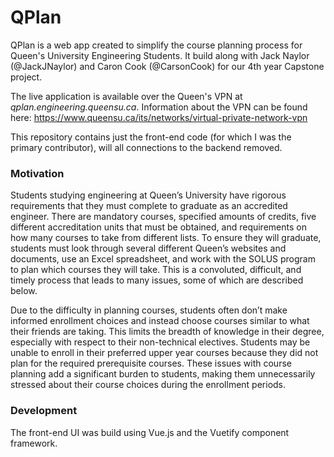 # QPlan

QPlan is a web app created to simplify the course planning process for Queen's University Engineering Students.
It build along with Jack Naylor (@JackJNaylor) and Caron Cook (@CarsonCook) for our 4th year Capstone project. 

The live application is available over the Queen's VPN at _qplan.engineering.queensu.ca_.  Information about the VPN can be found here: https://www.queensu.ca/its/networks/virtual-private-network-vpn

This repository contains just the front-end code (for which I was the primary contributor), will all connections to the backend removed. 


### Motivation
Students studying engineering at Queen’s University have rigorous requirements that they must complete to graduate as an accredited engineer. There are mandatory courses, specified amounts of credits, five different accreditation units that must be obtained, and requirements on how many courses to take from different lists. To ensure they will graduate, students must look through several different Queen’s websites and documents, use an Excel spreadsheet, and work with the SOLUS program to plan which courses they will take. This is a convoluted, difficult, and timely process that leads to many issues, some of which are described below.

Due to the difficulty in planning courses, students often don’t make informed enrollment choices and instead choose courses similar to what their friends are taking. This limits the breadth of knowledge in their degree, especially with respect to their non-technical electives. Students may be unable to enroll in their preferred upper year courses because they did not plan for the required prerequisite courses. These issues with course planning add a significant burden to students, making them unnecessarily stressed about their course choices during the enrollment periods. 


### Development 
The front-end UI was build using Vue.js and the Vuetify component framework. 


